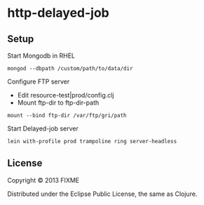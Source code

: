 # http-delayed-job

## Setup
Start Mongodb in RHEL
```
mongod --dbpath /custom/path/to/data/dir
```

Configure FTP server
* Edit resource-test|prod/config.clj
* Mount ftp-dir to ftp-dir-path
```
mount --bind ftp-dir /var/ftp/gri/path
```

Start Delayed-job server
```sh
lein with-profile prod trampoline ring server-headless
```

## License

Copyright © 2013 FIXME

Distributed under the Eclipse Public License, the same as Clojure.
